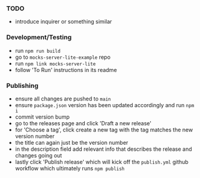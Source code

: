 ### TODO

- introduce inquirer or something similar

### Development/Testing

- run `npm run build`
- go to `mocks-server-lite-example` repo
- run `npm link mocks-server-lite`
- follow 'To Run' instructions in its readme

### Publishing

- ensure all changes are pushed to `main`
- ensure `package.json` version has been updated accordingly and run `npm i`
- commit version bump
- go to the releases page and click 'Draft a new release'
- for 'Choose a tag', click create a new tag with the tag matches the new version number
- the title can again just be the version number
- in the description field add relevant info that describes the release and changes going out
- lastly click 'Publish release' which will kick off the `publish.yml` github workflow which ultimately runs `npm publish`
